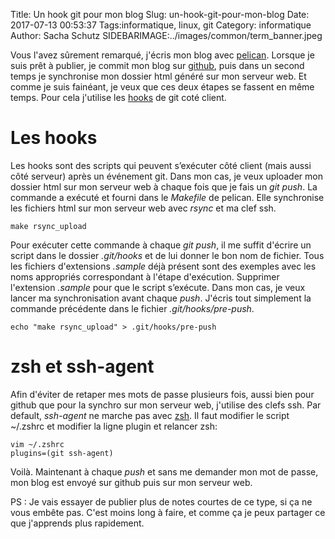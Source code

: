 Title: Un hook git pour mon blog 
Slug: un-hook-git-pour-mon-blog 
Date: 2017-07-13 00:53:37
Tags:informatique, linux, git
Category: informatique
Author: Sacha Schutz
SIDEBARIMAGE:../images/common/term_banner.jpeg

Vous l'avez sûrement remarqué, j'écris mon blog avec [pelican](http://docs.getpelican.com/en/stable/). 
Lorsque je suis prêt à publier, je commit mon blog sur [github](https://github.com/), puis dans un second temps je synchronise mon dossier html généré sur mon serveur web. 
Et comme je suis fainéant, je veux que ces deux étapes se fassent en même temps. Pour cela j'utilise les [hooks](https://git-scm.com/book/gr/v2/Customizing-Git-Git-Hooks) de git coté client. 

# Les hooks 
Les hooks sont des scripts qui peuvent s’exécuter côté client (mais aussi côté serveur) après un événement git. 
Dans mon cas, je veux uploader mon dossier html sur mon serveur web à chaque fois que je fais un *git push*. La commande a exécuté et fourni dans le *Makefile* de pelican. Elle synchronise les fichiers html sur mon serveur web avec *rsync* et ma clef ssh. 

    make rsync_upload 

Pour exécuter cette commande à chaque *git push*, il me suffit d'écrire un script dans le dossier *.git/hooks* et de lui donner le bon nom de fichier. Tous les fichiers d'extensions *.sample* déjà présent sont des exemples avec les noms appropriés correspondant à l'étape d'exécution. Supprimer l'extension *.sample* pour que le script s’exécute. Dans mon cas, je veux lancer ma synchronisation avant chaque *push*. J'écris tout simplement la commande précédente dans le fichier *.git/hooks/pre-push*. 

    echo "make rsync_upload" > .git/hooks/pre-push

# zsh et ssh-agent 
Afin d'éviter de retaper mes mots de passe plusieurs fois, aussi bien pour github que pour la synchro sur mon serveur web, j'utilise des clefs ssh. 
Par default, *ssh-agent* ne marche pas avec [zsh](https://fr.wikipedia.org/wiki/Z_Shell). Il faut modifier le script ~/.zshrc et modifier la ligne plugin et relancer zsh:

    vim ~/.zshrc
    plugins=(git ssh-agent)


Voilà. Maintenant à chaque *push* et sans me demander mon mot de passe, mon blog est envoyé sur github puis sur mon serveur web.

PS : Je vais essayer de publier plus de notes courtes de ce type, si ça ne vous embête pas. C'est moins long à faire, et comme ça je peux partager ce que j'apprends plus rapidement. 





